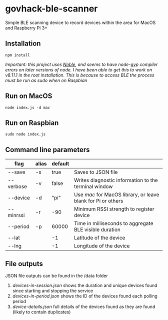 # govhack-ble-scanner
Simple BLE scanning device to record devices within the area for MacOS and Raspberry Pi 3+
## Installation
```
npm install
```
*Important: this project uses [Noble](https://github.com/noble/noble), and seems to have node-gyp compiler errors on later versions of node. I have been able to get this to work on v8.11.1 in the root installation. This is because to access BLE the process must be run as sudo when on Raspbian*
## Run on MacOS
```
node index.js -d mac
```
## Run on Raspbian
```
sudo node index.js
```
## Command line parameters
| flag      | alias | default |                                                              |
|-----------|-------|---------|--------------------------------------------------------------|
| --save    | -s    | true    | Saves to JSON file                                           |
| --verbose | -v    | false   | Writes diagnostic information to the terminal window         |
| --device  | -d    | "pi"    | Use *mac* for MacOS library, or leave blank for Pi or others |
| --minrssi | -r    | -90     | Minimum RSSI strength to register device                     |
| --period  | -p    | 60000   | Time in milliseconds to aggregate BLE visible duration       |
| --lat     |       | -1      | Latitude of the device                                       |
| --lng     |       | -1      | Longitude of the device                                      |
## File outputs
JSON file outputs can be found in the /data folder

1. *devices-in-session.json* shows the duration and unique devices found since starting and stopping the service
2. *devices-in-period.json* shows the ID of the devices found each polling period
3. *device-details.json* full details of the devices found as they are found (likely to contain duplicates)